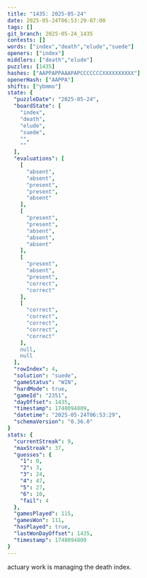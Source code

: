 ```yaml
---
title: "1435: 2025-05-24"
date: 2025-05-24T06:53:29-07:00
tags: []
git_branch: 2025-05-24_1435
contests: []
words: ["index","death","elude","suede"]
openers: ["index"]
middlers: ["death","elude"]
puzzles: [1435]
hashes: ["AAPPAPPAAAPAPCCCCCCCXXXXXXXXXX"]
openerHash: ["AAPPA"]
shifts: ["ybmmo"]
state: {
  "puzzleDate": "2025-05-24",
  "boardState": [
    "index",
    "death",
    "elude",
    "suede",
    "",
    ""
  ],
  "evaluations": [
    [
      "absent",
      "absent",
      "present",
      "present",
      "absent"
    ],
    [
      "present",
      "present",
      "absent",
      "absent",
      "absent"
    ],
    [
      "present",
      "absent",
      "present",
      "correct",
      "correct"
    ],
    [
      "correct",
      "correct",
      "correct",
      "correct",
      "correct"
    ],
    null,
    null
  ],
  "rowIndex": 4,
  "solution": "suede",
  "gameStatus": "WIN",
  "hardMode": true,
  "gameId": "2351",
  "dayOffset": 1435,
  "timestamp": 1748094809,
  "datetime": "2025-05-24T06:53:29",
  "schemaVersion": "0.36.0"
}
stats: {
  "currentStreak": 9,
  "maxStreak": 37,
  "guesses": {
    "1": 0,
    "2": 3,
    "3": 24,
    "4": 47,
    "5": 27,
    "6": 10,
    "fail": 4
  },
  "gamesPlayed": 115,
  "gamesWon": 111,
  "hasPlayed": true,
  "lastWonDayOffset": 1435,
  "timestamp": 1748094809
}
---
```

actuary work is managing the death index.
<!-- more -->
